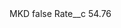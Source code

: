 <?xml version="1.0" encoding="UTF-8"?>
<CustomMetadata xmlns="http://soap.sforce.com/2006/04/metadata" xmlns:xsi="http://www.w3.org/2001/XMLSchema-instance" xmlns:xsd="http://www.w3.org/2001/XMLSchema">
    <label>MKD</label>
    <protected>false</protected>
    <values>
        <field>Rate__c</field>
        <value xsi:type="xsd:double">54.76</value>
    </values>
</CustomMetadata>

